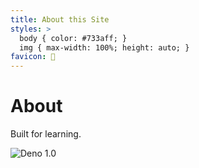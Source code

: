 ```yaml
---
title: About this Site
styles: >
  body { color: #733aff; }
  img { max-width: 100%; height: auto; }
favicon: 🥳
---
```


# About

Built for learning.

![Deno 1.0](https://deno.land/v1.png)
